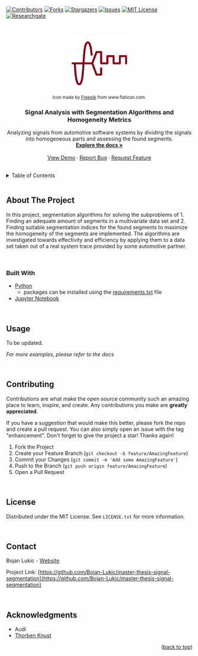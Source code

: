 <div id="top"></div>

<br />

<!-- PROJECT SHIELDS -->
<!--
*** I'm using markdown "reference style" links for readability.
*** Reference links are enclosed in brackets [ ] instead of parentheses ( ).
*** See the bottom of this document for the declaration of the reference variables
*** for contributors-url, forks-url, etc. This is an optional, concise syntax you may use.
*** https://www.markdownguide.org/basic-syntax/#reference-style-links
-->
[![Contributors][contributors-shield]][contributors-url]
[![Forks][forks-shield]][forks-url]
[![Stargazers][stars-shield]][stars-url]
[![Issues][issues-shield]][issues-url]
[![MIT License][license-shield]][license-url]
[![Researchgate][researchgate-shield]][researchgate-url]



<!-- PROJECT LOGO -->
<br />
<div align="center">
  <figure>
    <a href="https://github.com/Bojan-Lukic/master-thesis-signal-segmentation">
      <img src="res/logo.png" alt="Logo" width="150" height="150">
    </a><br />
    <figcaption><sub>Icon made by <a href="https://www.flaticon.com/authors/freepik">Freepik</a> from www.flaticon.com.</sub></figcaption>
  </figure>

<h3 align="center">Signal Analysis with Segmentation Algorithms and Homogeneity Metrics</h3>

  <p align="center">
    Analyzing signals from automotive software systems by dividing the signals into homogeneous parts and assessing the found segments.
    <br />
    <a href="https://github.com/Bojan-Lukic/master-thesis-signal-segmentation/doc"><strong>Explore the docs »</strong></a>
    <br />
    <br />
    <a href="https://github.com/Bojan-Lukic/master-thesis-signal-segmentation/src">View Demo</a>
    ·
    <a href="https://github.com/Bojan-Lukic/master-thesis-signal-segmentation/issues">Report Bug</a>
    ·
    <a href="https://github.com/Bojan-Lukic/master-thesis-signal-segmentation/issues">Request Feature</a>
  </p>
</div>

<br />



<!-- TABLE OF CONTENTS -->
<details>
  <summary>Table of Contents</summary>
  <ol>
    <li>
      <a href="#about-the-project">About The Project</a>
      <ul>
        <li><a href="#built-with">Built With</a></li>
      </ul>
    </li>
    <!-- <li>
      <a href="#getting-started">Getting Started</a>
      <ul>
        <li><a href="#prerequisites">Prerequisites</a></li>
        <li><a href="#installation">Installation</a></li>
      </ul>
    </li> -->
    <li><a href="#usage">Usage</a></li>
    <!-- <li><a href="#roadmap">Roadmap</a></li> -->
    <li><a href="#contributing">Contributing</a></li>
    <li><a href="#license">License</a></li>
    <li><a href="#contact">Contact</a></li>
    <li><a href="#acknowledgments">Acknowledgments</a></li>
  </ol>
</details>

<br />



<!-- ABOUT THE PROJECT -->
## About The Project

In this project, segmentation algorithms for solving the subproblems of 1. Finding an adequate amount of segments in a multivariate data set and 2. Finding suitable segmentation indices for the found segments to maximize the homogeneity of the segments are implemented. The algorithms are investigated towards effectivity and efficiency
by applying them to a data set taken out of a real system trace provided by some automotive partner.

<br />


### Built With

* [Python](https://www.python.org/)
  * packages can be installed using the [requirements.txt](https://github.com/Bojan-Lukic/lstm-multivariate-time-series-prediction/blob/master/requirements.txt) file
* [Jupyter Notebook](https://jupyter.org/)

<br />


<!-- GETTING STARTED -->
<!--
## Getting Started

This is an example of how you may give instructions on setting up your project locally.
To get a local copy up and running follow these simple example steps.

### Prerequisites

This is an example of how to list things you need to use the software and how to install them.
* npm
  ```sh
  npm install npm@latest -g
  ```

### Installation

1. Get a free API Key at [https://example.com](https://example.com)
2. Clone the repo
   ```sh
   git clone https://github.com/github_username/repo_name.git
   ```
3. Install NPM packages
   ```sh
   npm install
   ```
4. Enter your API in `config.js`
   ```js
   const API_KEY = 'ENTER YOUR API';
   ```

<br />
-->



<!-- USAGE EXAMPLES -->
## Usage

To be updated.

_For more examples, please refer to the docs_

<br />



<!-- ROADMAP -->
<!--
## Roadmap

- [] Feature 1
- [] Feature 2
- [] Feature 3
    - [] Nested Feature

See the [open issues](https://github.com/github_username/repo_name/issues) for a full list of proposed features (and known issues).

<br />
-->



<!-- CONTRIBUTING -->
## Contributing

Contributions are what make the open source community such an amazing place to learn, inspire, and create. Any contributions you make are **greatly appreciated**.

If you have a suggestion that would make this better, please fork the repo and create a pull request. You can also simply open an issue with the tag "enhancement".
Don't forget to give the project a star! Thanks again!

1. Fork the Project
2. Create your Feature Branch (`git checkout -b feature/AmazingFeature`)
3. Commit your Changes (`git commit -m 'Add some AmazingFeature'`)
4. Push to the Branch (`git push origin feature/AmazingFeature`)
5. Open a Pull Request

<br />



<!-- LICENSE -->
## License

Distributed under the MIT License. See `LICENSE.txt` for more information.

<br />



<!-- CONTACT -->
## Contact

Bojan Lukic - [Website](https://www.bojanlukic.com/)

Project Link: [https://github.com/Bojan-Lukic/master-thesis-signal-segmentation](https://github.com/Bojan-Lukic/master-thesis-signal-segmentation)

<br />



<!-- ACKNOWLEDGMENTS -->
## Acknowledgments

* Audi
* [Thorben Knust](https://www.xing.com/profile/Thorben_Knust4)

<p align="right">(<a href="#top">back to top</a>)</p>



<!-- MARKDOWN LINKS & IMAGES -->
<!-- https://www.markdownguide.org/basic-syntax/#reference-style-links -->
[contributors-shield]: https://img.shields.io/github/contributors/Bojan-Lukic/master-thesis-signal-segmentation.svg?style=for-the-badge
[contributors-url]: https://github.com/Bojan-Lukic/master-thesis-signal-segmentation/graphs/contributors
[forks-shield]: https://img.shields.io/github/forks/Bojan-Lukic/master-thesis-signal-segmentation.svg?style=for-the-badge
[forks-url]: https://github.com/Bojan-Lukic/master-thesis-signal-segmentation/network/members
[stars-shield]: https://img.shields.io/github/stars/Bojan-Lukic/master-thesis-signal-segmentation.svg?style=for-the-badge
[stars-url]: https://github.com/Bojan-Lukic/master-thesis-signal-segmentation/stargazers
[issues-shield]: https://img.shields.io/github/issues/Bojan-Lukic/master-thesis-signal-segmentation.svg?style=for-the-badge
[issues-url]: https://github.com/Bojan-Lukic/master-thesis-signal-segmentation/issues
[license-shield]: https://img.shields.io/github/license/Bojan-Lukic/master-thesis-signal-segmentation.svg?style=for-the-badge
[license-url]: https://github.com/Bojan-Lukic/master-thesis-signal-segmentation/blob/master/LICENSE.txt
[researchgate-shield]: https://img.shields.io/badge/-ReearchGate-grey?style=for-the-badge&logo=researchgate
[researchgate-url]: https://www.researchgate.net/profile/Bojan_Lukic2
[product-screenshot]: images/screenshot.png
